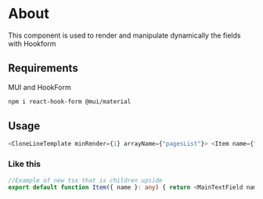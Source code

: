# About

This component is used to render and manipulate dynamically the fields with Hookform

## Requirements

MUI and HookForm

```bash
npm i react-hook-form @mui/material
```

## Usage

```typescript
<CloneLineTemplate minRender={1} arrayName={"pagesList"}> <Item name={"."} /> //This will be the children that will be cloned, i recommend make a new tsx file and pass the name in prop
```

### Like this
```typescript
//Example of new tsx that is children upside
export default function Item({ name }: any) { return <MainTextField name={name + ".teste"} />; //Here you put anything that you want be cloned, im using a form elements, like inputs, controlled by hookform }
```
